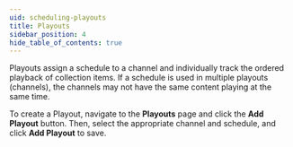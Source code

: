 ```yaml
---
uid: scheduling-playouts
title: Playouts
sidebar_position: 4
hide_table_of_contents: true
---
```


Playouts assign a schedule to a channel and individually track the ordered playback of collection items.
If a schedule is used in multiple playouts (channels), the channels may not have the same content playing at the same time.

To create a Playout, navigate to the **Playouts** page and click the **Add Playout** button. Then, select the appropriate channel and schedule, and click **Add Playout** to save.
